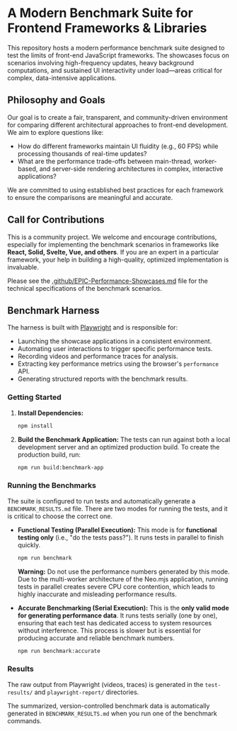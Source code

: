 # A Modern Benchmark Suite for Frontend Frameworks & Libraries

This repository hosts a modern performance benchmark suite designed to test the limits of front-end JavaScript frameworks. The showcases focus on scenarios involving high-frequency updates, heavy background computations, and sustained UI interactivity under load—areas critical for complex, data-intensive applications.

## Philosophy and Goals

Our goal is to create a fair, transparent, and community-driven environment for comparing different architectural approaches to front-end development. We aim to explore questions like:

- How do different frameworks maintain UI fluidity (e.g., 60 FPS) while processing thousands of real-time updates?
- What are the performance trade-offs between main-thread, worker-based, and server-side rendering architectures in complex, interactive applications?

We are committed to using established best practices for each framework to ensure the comparisons are meaningful and accurate.

## Call for Contributions

This is a community project. We welcome and encourage contributions, especially for implementing the benchmark scenarios in frameworks like **React, Solid, Svelte, Vue, and others**. If you are an expert in a particular framework, your help in building a high-quality, optimized implementation is invaluable.

Please see the [.github/EPIC-Performance-Showcases.md](.github/EPIC-Performance-Showcases.md) file for the technical specifications of the benchmark scenarios.

## Benchmark Harness

The harness is built with [Playwright](https://playwright.dev/) and is responsible for:
- Launching the showcase applications in a consistent environment.
- Automating user interactions to trigger specific performance tests.
- Recording videos and performance traces for analysis.
- Extracting key performance metrics using the browser's `performance` API.
- Generating structured reports with the benchmark results.

### Getting Started

1.  **Install Dependencies:**
    ```bash
    npm install
    ```

2.  **Build the Benchmark Application:**
    The tests can run against both a local development server and an optimized production build. To create the production build, run:
    ```bash
    npm run build:benchmark-app
    ```

### Running the Benchmarks

The suite is configured to run tests and automatically generate a `BENCHMARK_RESULTS.md` file. There are two modes for running the tests, and it is critical to choose the correct one.

-   **Functional Testing (Parallel Execution):**
    This mode is for **functional testing only** (i.e., "do the tests pass?"). It runs tests in parallel to finish quickly.
    ```bash
    npm run benchmark
    ```
    **Warning:** Do not use the performance numbers generated by this mode. Due to the multi-worker architecture of the Neo.mjs application, running tests in parallel creates severe CPU core contention, which leads to highly inaccurate and misleading performance results.

-   **Accurate Benchmarking (Serial Execution):**
    This is the **only valid mode for generating performance data**. It runs tests serially (one by one), ensuring that each test has dedicated access to system resources without interference. This process is slower but is essential for producing accurate and reliable benchmark numbers.
    ```bash
    npm run benchmark:accurate
    ```

### Results

The raw output from Playwright (videos, traces) is generated in the `test-results/` and `playwright-report/` directories.

The summarized, version-controlled benchmark data is automatically generated in `BENCHMARK_RESULTS.md` when you run one of the benchmark commands.
